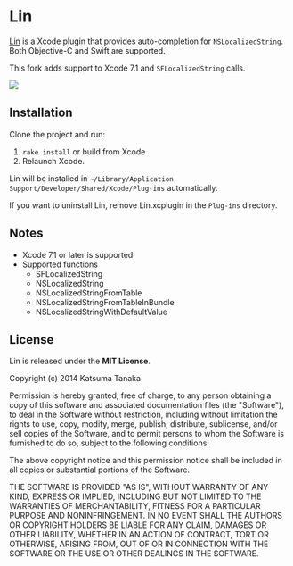 # Lin

[Lin](https://github.com/questbeat/Lin) is a Xcode plugin that provides auto-completion for `NSLocalizedString`. Both Objective-C and Swift are supported.

This fork adds support to Xcode 7.1 and ``SFLocalizedString`` calls.

![](https://cloud.githubusercontent.com/assets/4681556/10871435/a96f311c-809b-11e5-9d80-e87f694ea42e.png)

## Installation

Clone the project and run:

1. `rake install` or build from Xcode
2. Relaunch Xcode.

Lin will be installed in `~/Library/Application Support/Developer/Shared/Xcode/Plug-ins` automatically.

If you want to uninstall Lin, remove Lin.xcplugin in the `Plug-ins` directory.

## Notes

* Xcode 7.1 or later is supported
* Supported functions
  * SFLocalizedString
  * NSLocalizedString
  * NSLocalizedStringFromTable
  * NSLocalizedStringFromTableInBundle
  * NSLocalizedStringWithDefaultValue

## License

Lin is released under the **MIT License**.

Copyright (c) 2014 Katsuma Tanaka

Permission is hereby granted, free of charge, to any person obtaining a copy of this software and associated documentation files (the "Software"), to deal in the Software without restriction, including without limitation the rights to use, copy, modify, merge, publish, distribute, sublicense, and/or sell copies of the Software, and to permit persons to whom the Software is furnished to do so, subject to the following conditions:

The above copyright notice and this permission notice shall be included in all copies or substantial portions of the Software.

THE SOFTWARE IS PROVIDED "AS IS", WITHOUT WARRANTY OF ANY KIND, EXPRESS OR IMPLIED, INCLUDING BUT NOT LIMITED TO THE WARRANTIES OF MERCHANTABILITY, FITNESS FOR A PARTICULAR PURPOSE AND NONINFRINGEMENT. IN NO EVENT SHALL THE AUTHORS OR COPYRIGHT HOLDERS BE LIABLE FOR ANY CLAIM, DAMAGES OR OTHER LIABILITY, WHETHER IN AN ACTION OF CONTRACT, TORT OR OTHERWISE, ARISING FROM, OUT OF OR IN CONNECTION WITH THE SOFTWARE OR THE USE OR OTHER DEALINGS IN THE SOFTWARE.
